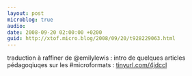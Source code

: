 ```yaml
---
layout: post
microblog: true
audio: 
date: 2008-09-20 02:00:00 +0200
guid: http://xtof.micro.blog/2008/09/20/t928229063.html
---
```

traduction à raffiner de @emilylewis : intro de quelques articles pédagoqiuqes sur les #microformats : [tinyurl.com/4jdccl](http://tinyurl.com/4jdccl)
